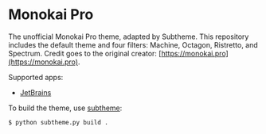 # Monokai Pro

The unofficial Monokai Pro theme, adapted by Subtheme. This repository includes the default theme and four filters: Machine, Octagon, Ristretto, and Spectrum. Credit goes to the original creator: [https://monokai.pro](https://monokai.pro).

Supported apps:
- [JetBrains](https://github.com/subtheme-pro/monokai-pro/tree/master/apps/jetbrains)

To build the theme, use [subtheme](https://github.com/subtheme-pro/subtheme):

```shell script
$ python subtheme.py build .
```
